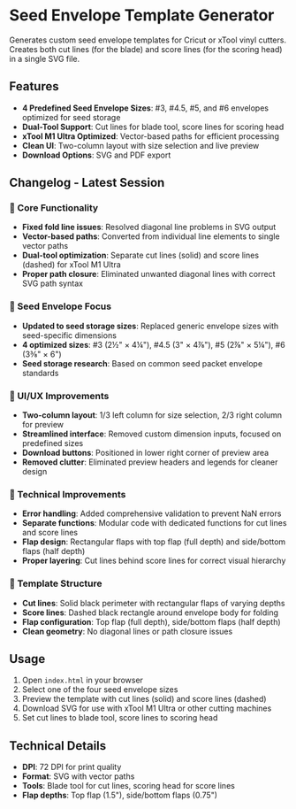 # Seed Envelope Template Generator

Generates custom seed envelope templates for Cricut or xTool vinyl cutters. Creates both cut lines (for the blade) and score lines (for the scoring head) in a single SVG file.

## Features

- **4 Predefined Seed Envelope Sizes**: #3, #4.5, #5, and #6 envelopes optimized for seed storage
- **Dual-Tool Support**: Cut lines for blade tool, score lines for scoring head
- **xTool M1 Ultra Optimized**: Vector-based paths for efficient processing
- **Clean UI**: Two-column layout with size selection and live preview
- **Download Options**: SVG and PDF export

## Changelog - Latest Session

### 🎯 Core Functionality
- **Fixed fold line issues**: Resolved diagonal line problems in SVG output
- **Vector-based paths**: Converted from individual line elements to single vector paths
- **Dual-tool optimization**: Separate cut lines (solid) and score lines (dashed) for xTool M1 Ultra
- **Proper path closure**: Eliminated unwanted diagonal lines with correct SVG path syntax

### 🌱 Seed Envelope Focus
- **Updated to seed storage sizes**: Replaced generic envelope sizes with seed-specific dimensions
- **4 optimized sizes**: #3 (2½" × 4¼"), #4.5 (3" × 4⅞"), #5 (2⅞" × 5¼"), #6 (3⅜" × 6")
- **Seed storage research**: Based on common seed packet envelope standards

### 🎨 UI/UX Improvements
- **Two-column layout**: 1/3 left column for size selection, 2/3 right column for preview
- **Streamlined interface**: Removed custom dimension inputs, focused on predefined sizes
- **Download buttons**: Positioned in lower right corner of preview area
- **Removed clutter**: Eliminated preview headers and legends for cleaner design

### 🔧 Technical Improvements
- **Error handling**: Added comprehensive validation to prevent NaN errors
- **Separate functions**: Modular code with dedicated functions for cut lines and score lines
- **Flap design**: Rectangular flaps with top flap (full depth) and side/bottom flaps (half depth)
- **Proper layering**: Cut lines behind score lines for correct visual hierarchy

### 📐 Template Structure
- **Cut lines**: Solid black perimeter with rectangular flaps of varying depths
- **Score lines**: Dashed black rectangle around envelope body for folding
- **Flap configuration**: Top flap (full depth), side/bottom flaps (half depth)
- **Clean geometry**: No diagonal lines or path closure issues

## Usage

1. Open `index.html` in your browser
2. Select one of the four seed envelope sizes
3. Preview the template with cut lines (solid) and score lines (dashed)
4. Download SVG for use with xTool M1 Ultra or other cutting machines
5. Set cut lines to blade tool, score lines to scoring head

## Technical Details

- **DPI**: 72 DPI for print quality
- **Format**: SVG with vector paths
- **Tools**: Blade tool for cut lines, scoring head for score lines
- **Flap depths**: Top flap (1.5"), side/bottom flaps (0.75")
